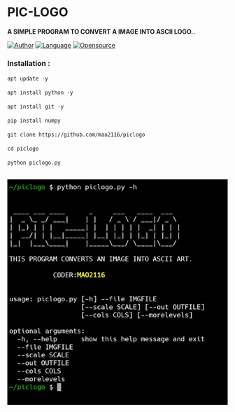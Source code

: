 # PIC-LOGO
**A SIMPLE PROGRAM TO CONVERT A IMAGE INTO ASCII LOGO..**

[![Author](https://img.shields.io/badge/Author-MAO2116-blue)](https://github.com/mao2116)
[![Language](https://img.shields.io/badge/Written%20in-Python3-blue)](#)
[![Opensource](https://img.shields.io/badge/Open%20Source-Yes-green)](#)

### Installation :

```
apt update -y

apt install python -y

apt install git -y

pip install numpy

git clone https://github.com/mao2116/piclogo

cd piclogo

python piclogo.py
```

<br><a href="#"><img src="https://github.com/mao2116/test/blob/1e5bd8c2452cc2426a5d97346986944bd9f1cdbd/BLOG/PIC/IMG_20210806_055333.jpg?raw=true"></a><br>

